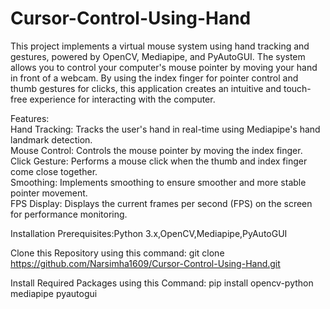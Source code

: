# Cursor-Control-Using-Hand

This project implements a virtual mouse system using hand tracking and gestures, powered by OpenCV, Mediapipe, and PyAutoGUI. The system allows you to control your computer's mouse pointer by moving your hand in front of a webcam. By using the index finger for pointer control and thumb gestures for clicks, this application creates an intuitive and touch-free experience for interacting with the computer.

Features:<br>
Hand Tracking: Tracks the user's hand in real-time using Mediapipe's hand landmark detection.<br>
Mouse Control: Controls the mouse pointer by moving the index finger.<br>
Click Gesture: Performs a mouse click when the thumb and index finger come close together.<br>
Smoothing: Implements smoothing to ensure smoother and more stable pointer movement.<br>
FPS Display: Displays the current frames per second (FPS) on the screen for performance monitoring.<br>

Installation Prerequisites:Python 3.x,OpenCV,Mediapipe,PyAutoGUI

Clone this Repository using this command: git clone https://github.com/Narsimha1609/Cursor-Control-Using-Hand.git

Install Required Packages using this Command: pip install opencv-python mediapipe pyautogui

